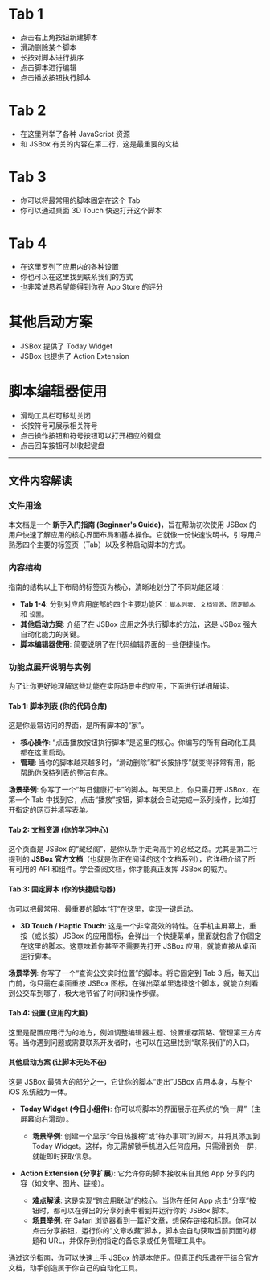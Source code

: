 # Tab 1

- 点击右上角按钮新建脚本
- 滑动删除某个脚本
- 长按对脚本进行排序
- 点击脚本进行编辑
- 点击播放按钮执行脚本

# Tab 2

- 在这里列举了各种 JavaScript 资源
- 和 JSBox 有关的内容在第二行，这是最重要的文档

# Tab 3

- 你可以将最常用的脚本固定在这个 Tab
- 你可以通过桌面 3D Touch 快速打开这个脚本

# Tab 4

- 在这里罗列了应用内的各种设置
- 你也可以在这里找到联系我们的方式
- 也非常诚恳希望能得到你在 App Store 的评分

# 其他启动方案

- JSBox 提供了 Today Widget
- JSBox 也提供了 Action Extension

# 脚本编辑器使用

- 滑动工具栏可移动关闭
- 长按符号可展示相关符号
- 点击操作按钮和符号按钮可以打开相应的键盘
- 点击回车按钮可以收起键盘

---

## 文件内容解读

### 文件用途

本文档是一个 **新手入门指南 (Beginner's Guide)**，旨在帮助初次使用 JSBox 的用户快速了解应用的核心界面布局和基本操作。它就像一份快速说明书，引导用户熟悉四个主要的标签页（Tab）以及多种启动脚本的方式。

### 内容结构

指南的结构以上下布局的标签页为核心，清晰地划分了不同功能区域：

- **Tab 1-4**: 分别对应应用底部的四个主要功能区：`脚本列表`、`文档资源`、`固定脚本` 和 `设置`。
- **其他启动方案**: 介绍了在 JSBox 应用之外执行脚本的方法，这是 JSBox 强大自动化能力的关键。
- **脚本编辑器使用**: 简要说明了在代码编辑界面的一些便捷操作。

### 功能点展开说明与实例

为了让你更好地理解这些功能在实际场景中的应用，下面进行详细解读。

#### Tab 1: 脚本列表 (你的代码仓库)

这是你最常访问的界面，是所有脚本的“家”。

- **核心操作**: “点击播放按钮执行脚本”是这里的核心。你编写的所有自动化工具都在这里启动。
- **管理**: 当你的脚本越来越多时，“滑动删除”和“长按排序”就变得非常有用，能帮助你保持列表的整洁有序。

**场景举例**: 你写了一个“每日健康打卡”的脚本。每天早上，你只需打开 JSBox，在第一个 Tab 中找到它，点击“播放”按钮，脚本就会自动完成一系列操作，比如打开指定的网页并填写表单。

#### Tab 2: 文档资源 (你的学习中心)

这个页面是 JSBox 的“藏经阁”，是你从新手走向高手的必经之路。尤其是第二行提到的 **JSBox 官方文档**（也就是你正在阅读的这个文档系列），它详细介绍了所有可用的 API 和组件。学会查阅文档，你才能真正发挥 JSBox 的威力。

#### Tab 3: 固定脚本 (你的快捷启动器)

你可以把最常用、最重要的脚本“钉”在这里，实现一键启动。

- **3D Touch / Haptic Touch**: 这是一个非常高效的特性。在手机主屏幕上，重按（或长按）JSBox 的应用图标，会弹出一个快捷菜单，里面就包含了你固定在这里的脚本。这意味着你甚至不需要先打开 JSBox 应用，就能直接从桌面运行脚本。

**场景举例**: 你写了一个“查询公交实时位置”的脚本。将它固定到 Tab 3 后，每天出门前，你只需在桌面重按 JSBox 图标，在弹出菜单里选择这个脚本，就能立刻看到公交车到哪了，极大地节省了时间和操作步骤。

#### Tab 4: 设置 (应用的大脑)

这里是配置应用行为的地方，例如调整编辑器主题、设置缓存策略、管理第三方库等。当你遇到问题或需要联系开发者时，也可以在这里找到“联系我们”的入口。

#### 其他启动方案 (让脚本无处不在)

这是 JSBox 最强大的部分之一，它让你的脚本“走出”JSBox 应用本身，与整个 iOS 系统融为一体。

- **Today Widget (今日小组件)**: 你可以将脚本的界面展示在系统的“负一屏”（主屏幕向右滑动）。
  - **场景举例**: 创建一个显示“今日热搜榜”或“待办事项”的脚本，并将其添加到 Today Widget。这样，你无需解锁手机进入任何应用，只需滑到负一屏，就能即时获取信息。

- **Action Extension (分享扩展)**: 它允许你的脚本接收来自其他 App 分享的内容（如文字、图片、链接）。
  - **难点解读**: 这是实现“跨应用联动”的核心。当你在任何 App 点击“分享”按钮时，都可以在弹出的分享列表中看到并运行你的 JSBox 脚本。
  - **场景举例**: 在 Safari 浏览器看到一篇好文章，想保存链接和标题。你可以点击分享按钮，运行你的“文章收藏”脚本，脚本会自动获取当前页面的标题和 URL，并保存到你指定的备忘录或任务管理工具中。

通过这份指南，你可以快速上手 JSBox 的基本使用。但真正的乐趣在于结合官方文档，动手创造属于你自己的自动化工具。 
